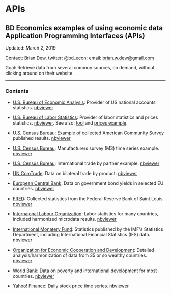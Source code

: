 # APIs

## BD Economics examples of using economic data Application Programming Interfaces (APIs)

Updated: March 2, 2019

Contact: Brian Dew, twitter: @bd_econ; email: brian.w.dew@gmail.com

Goal: Retrieve data from several common sources, on demand, without clicking around on their website.

------

### Contents

- [U.S. Bureau of Economic Analysis](https://github.com/bdecon/econ_data/blob/master/APIs/BEA.ipynb): Provider of US national accounts statistics. [nbviewer](https://nbviewer.jupyter.org/github/bdecon/econ_data/blob/master/APIs/BEA.ipynb)

- [U.S. Bureau of Labor Statistics](https://github.com/bdecon/econ_data/blob/master/APIs/BLS.ipynb): Provider of labor statistics and prices statistics. [nbviewer](https://nbviewer.jupyter.org/github/bdecon/econ_data/blob/master/APIs/BLS.ipynb). See also: [tool](https://github.com/bdecon/econ_data/blob/master/APIs/BLS_tool.ipynb) and [prices example](https://github.com/bdecon/econ_data/blob/master/APIs/BLS_Prices.ipynb).

- [U.S. Census Bureau](https://github.com/bdecon/econ_data/blob/master/APIs/Census_ACS.ipynb): Example of collected American Community Survey published results. [nbviewer](https://nbviewer.jupyter.org/github/bdecon/econ_data/blob/master/APIs/Census_ACS.ipynb)

- [U.S. Census Bureau](https://github.com/bdecon/econ_data/blob/master/APIs/Census_TimeSeries_M3.ipynb): Manufacturers survey (M3) time series example. [nbviewer](https://nbviewer.jupyter.org/github/bdecon/econ_data/blob/master/APIs/Census_TimeSeries_M3.ipynb)

- [U.S. Census Bureau](https://github.com/bdecon/econ_data/blob/master/APIs/Census_Trade.ipynb): International trade by partner example. [nbviewer](https://nbviewer.jupyter.org/github/bdecon/econ_data/blob/master/APIs/Census_Trade.ipynb)

- [UN ComTrade](https://github.com/bdecon/econ_data/blob/master/APIs/ComTrade.ipynb): Data on bilateral trade by product. [nbviewer](https://nbviewer.jupyter.org/github/bdecon/econ_data/blob/master/APIs/ComTrade.ipynb)

- [European Central Bank](https://github.com/bdecon/econ_data/blob/master/APIs/ECB.ipynb): Data on government bond yields in selected EU countries. [nbviewer](https://nbviewer.jupyter.org/github/bdecon/econ_data/blob/master/APIs/ECB.ipynb)

- [FRED](https://github.com/bdecon/econ_data/blob/master/APIs/FRED.ipynb): Collected statistics from the Federal Reserve Bank of Saint Louis. [nbviewer](https://nbviewer.jupyter.org/github/bdecon/econ_data/blob/master/APIs/FRED.ipynb)

- [Internaional Labour Organization](https://github.com/bdecon/econ_data/blob/master/APIs/ILO.ipynb): Labor statistics for many countries, included harmonized microdata results. [nbviewer](https://nbviewer.jupyter.org/github/bdecon/econ_data/blob/master/APIs/ILO.ipynb)

- [International Monatery Fund](https://github.com/bdecon/econ_data/blob/master/APIs/IMF.ipynb): Statistics published by the IMF's Statistics Department, including International Financial Statistics (IFS) data. [nbviewer](https://nbviewer.jupyter.org/github/bdecon/econ_data/blob/master/APIs/IMF.ipynb)

- [Organization for Economic Cooperation and Development](https://github.com/bdecon/econ_data/blob/master/APIs/OECD.ipynb): Detailed analysis/harmonization of data from 35 or so wealthy countries. [nbviewer](https://nbviewer.jupyter.org/github/bdecon/econ_data/blob/master/APIs/OECD.ipynb)

- [World Bank](https://github.com/bdecon/econ_data/blob/master/APIs/World_Bank.ipynb): Data on poverty and international development for most countries. [nbviewer](https://nbviewer.jupyter.org/github/bdecon/econ_data/blob/master/APIs/World_Bank.ipynb)

- [Yahoo! Finance](https://github.com/bdecon/econ_data/blob/master/APIs/Yahoo_Finance.ipynb): Daily stock price time series. [nbviewer](https://nbviewer.jupyter.org/github/bdecon/econ_data/blob/master/APIs/Yahoo_Finance.ipynb)

